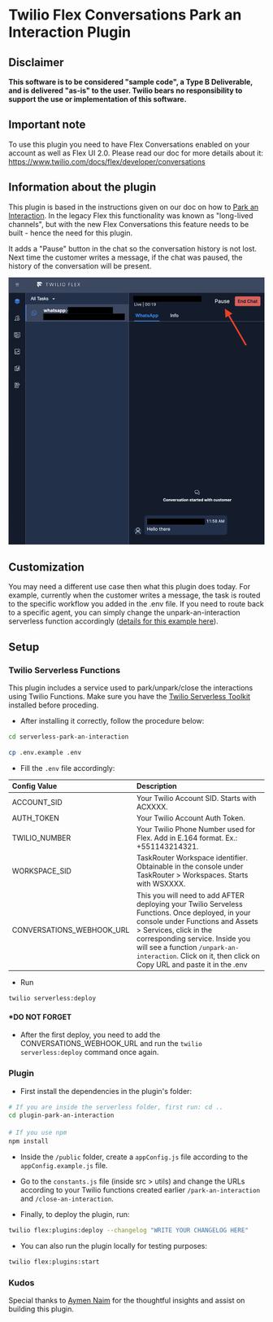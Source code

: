 # Twilio Flex Conversations Park an Interaction Plugin

## Disclaimer

**This software is to be considered "sample code", a Type B Deliverable, and is delivered "as-is" to the user. Twilio bears no responsibility to support the use or implementation of this software.**

## Important note

To use this plugin you need to have Flex Conversations enabled on your account as well as Flex UI 2.0. Please read our doc for more details about it: https://www.twilio.com/docs/flex/developer/conversations

## Information about the plugin

This plugin is based in the instructions given on our doc on how to [Park an Interaction](https://www.twilio.com/docs/flex/developer/conversations/park-an-interaction). In the legacy Flex this functionality was known as "long-lived channels", but with the new Flex Conversations this feature needs to be built - hence the need for this plugin.

It adds a "Pause" button in the chat so the conversation history is not lost. Next time the customer writes a message, if the chat was paused, the history of the conversation will be present.

![park screen](park-screen.png)

## Customization

You may need a different use case then what this plugin does today. For example, currently when the customer writes a message, the task is routed to the specific workflow you added in the .env file. If you need to route back to a specific agent, you can simply change the unpark-an-interaction serverless function accordingly ([details for this example here](https://www.twilio.com/docs/flex/developer/conversations/park-an-interaction#add-a-specific-agent-back-to-the-interaction)).

## Setup

### Twilio Serverless Functions

This plugin includes a service used to park/unpark/close the interactions using Twilio Functions. Make sure you have the [Twilio Serverless Toolkit](https://www.twilio.com/docs/labs/serverless-toolkit/getting-started) installed before proceding.

- After installing it correctly, follow the procedure below:

```bash
cd serverless-park-an-interaction
```

```bash
cp .env.example .env
```

- Fill the `.env` file accordingly:

| Config&nbsp;Value         | Description                                                                                                                                                                                                                                                                                                |
| :------------------------ | :--------------------------------------------------------------------------------------------------------------------------------------------------------------------------------------------------------------------------------------------------------------------------------------------------------- |
| ACCOUNT_SID               | Your Twilio Account SID. Starts with ACXXXX.                                                                                                                                                                                                                                                               |
| AUTH_TOKEN                | Your Twilio Account Auth Token.                                                                                                                                                                                                                                                                            |
| TWILIO_NUMBER             | Your Twilio Phone Number used for Flex. Add in E.164 format. Ex.: +551143214321.                                                                                                                                                                                                                           |
| WORKSPACE_SID             | TaskRouter Workspace identifier. Obtainable in the console under TaskRouter > Workspaces. Starts with WSXXXX.                                                                                                                                                                                              |
| CONVERSATIONS_WEBHOOK_URL | This you will need to add AFTER deploying your Twilio Serveless Functions. Once deployed, in your console under Functions and Assets > Services, click in the corresponding service. Inside you will see a function `/unpark-an-interaction`. Click on it, then click on Copy URL and paste it in the .env |

- Run

```bash
twilio serverless:deploy
```

#### \*DO NOT FORGET

- After the first deploy, you need to add the CONVERSATIONS_WEBHOOK_URL and run the `twilio serverless:deploy` command once again.

### Plugin

- First install the dependencies in the plugin's folder:

```bash
# If you are inside the serverless folder, first run: cd ..
cd plugin-park-an-interaction

# If you use npm
npm install
```

- Inside the `/public` folder, create a `appConfig.js` file according to the `appConfig.example.js` file.

- Go to the `constants.js` file (inside src > utils) and change the URLs according to your Twilio functions created earlier `/park-an-interaction` and `/close-an-interaction`.

- Finally, to deploy the plugin, run:

```bash
twilio flex:plugins:deploy --changelog "WRITE YOUR CHANGELOG HERE"
```

- You can also run the plugin locally for testing purposes:

```bash
twilio flex:plugins:start
```

### Kudos

Special thanks to [Aymen Naim](https://github.com/aymenn) for the thoughtful insights and assist on building this plugin.
